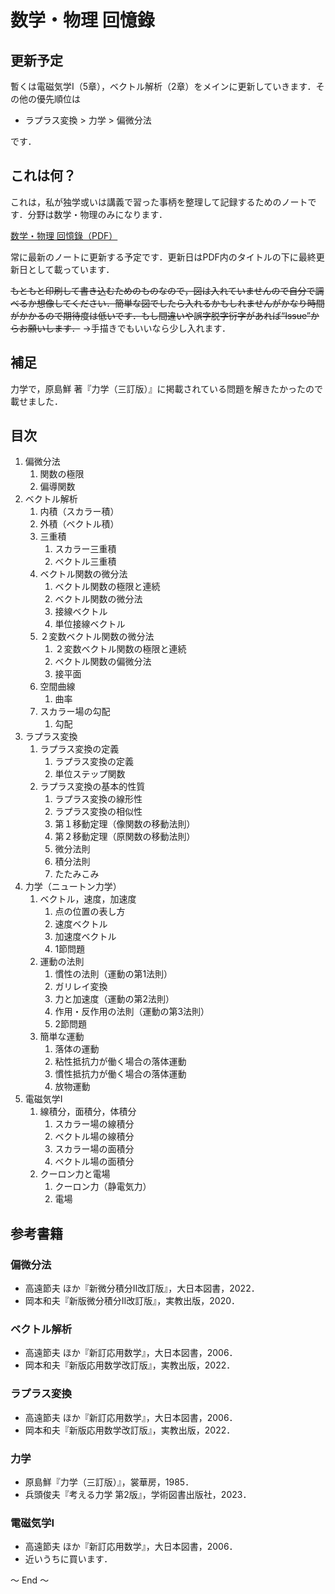 # 数学・物理 回憶錄


## 更新予定

暫くは電磁気学I（5章），ベクトル解析（2章）をメインに更新していきます．その他の優先順位は

- ラプラス変換 > 力学 > 偏微分法

です．


## これは何？

これは，私が独学或いは講義で習った事柄を整理して記録するためのノートです．分野は数学・物理のみになります．

[数学・物理 回憶錄（PDF）](Doc/メイン.pdf)

常に最新のノートに更新する予定です．更新日はPDF内のタイトルの下に最終更新日として載っています．

~~もともと印刷して書き込むためのものなので，図は入れていませんので自分で調べるか想像してください．簡単な図でしたら入れるかもしれませんがかなり時間がかかるので期待度は低いです．もし間違いや誤字脱字衍字があれば“Issue”からお願いします．~~
→手描きでもいいなら少し入れます．


## 補足

力学で，原島鮮 著『力学（三訂版）』に掲載されている問題を解きたかったので載せました．


## 目次

1. 偏微分法
	1. 関数の極限
	1. 偏導関数
1. ベクトル解析
	1. 内積（スカラー積）
	1. 外積（ベクトル積）
	1. 三重積
		1. スカラー三重積
		1. ベクトル三重積
	1. ベクトル関数の微分法
		1. ベクトル関数の極限と連続
		1. ベクトル関数の微分法
		1. 接線ベクトル
		1. 単位接線ベクトル
	1. ２変数ベクトル関数の微分法
		1. ２変数ベクトル関数の極限と連続
		1. ベクトル関数の偏微分法
		1. 接平面
	1. 空間曲線
		1. 曲率
	1. スカラー場の勾配
		1. 勾配
1. ラプラス変換
	1. ラプラス変換の定義
		1. ラプラス変換の定義
		1. 単位ステップ関数
	1. ラプラス変換の基本的性質
		1. ラプラス変換の線形性
		1. ラプラス変換の相似性
		1. 第１移動定理（像関数の移動法則）
		1. 第２移動定理（原関数の移動法則）
		1. 微分法則
		1. 積分法則
		1. たたみこみ
1. 力学（ニュートン力学）
	1. ベクトル，速度，加速度
		1. 点の位置の表し方
		1. 速度ベクトル
		1. 加速度ベクトル
		1. 1節問題
	1. 運動の法則
		1. 慣性の法則（運動の第1法則）
		1. ガリレイ変換
		1. 力と加速度（運動の第2法則）
		1. 作用・反作用の法則（運動の第3法則）
		1. 2節問題
	1. 簡単な運動
		1. 落体の運動
		1. 粘性抵抗力が働く場合の落体運動
		1. 慣性抵抗力が働く場合の落体運動
		1. 放物運動
1. 電磁気学I
	1. 線積分，面積分，体積分
		1. スカラー場の線積分
		1. ベクトル場の線積分
		1. スカラー場の面積分
		1. ベクトル場の面積分
	1. クーロン力と電場
		1. クーロン力（静電気力）
		1. 電場


## 参考書籍

### 偏微分法

- 高遠節夫 ほか『新微分積分Ⅱ改訂版』，大日本図書，2022．
- 岡本和夫『新版微分積分Ⅱ改訂版』，実教出版，2020．


### ベクトル解析

- 高遠節夫 ほか『新訂応用数学』，大日本図書，2006．
- 岡本和夫『新版応用数学改訂版』，実教出版，2022．


### ラプラス変換

- 高遠節夫 ほか『新訂応用数学』，大日本図書，2006．
- 岡本和夫『新版応用数学改訂版』，実教出版，2022．


### 力学

- 原島鮮『力学（三訂版）』，裳華房，1985．
- 兵頭俊夫『考える力学 第2版』，学術図書出版社，2023．


### 電磁気学I

- 高遠節夫 ほか『新訂応用数学』，大日本図書，2006．
- 近いうちに買います．

～ End ～
